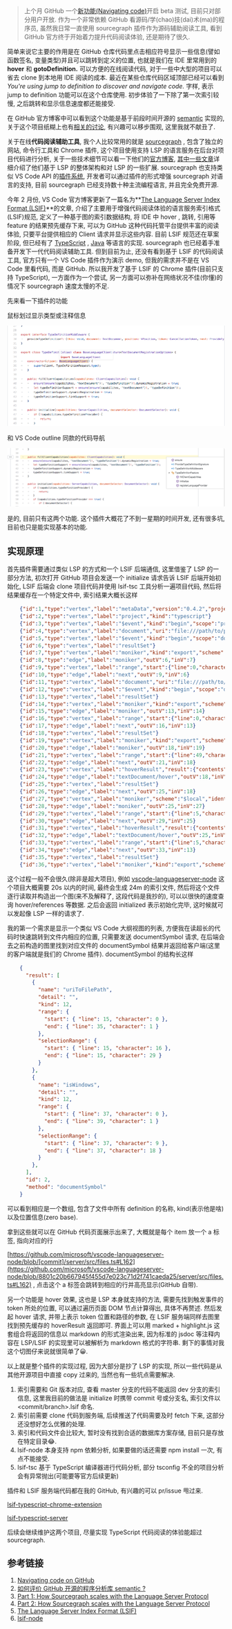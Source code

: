> 上个月 GitHub 一个[新功能(Navigating code)](https://help.github.com/en/articles/navigating-code-on-github)开启 beta 测试, 目前只对部分用户开放. 作为一个非常依赖 GitHub 看源码/学(chao)技(dai)术(ma)的程序员, 虽然我日常一直使用 sourcegraph 插件作为源码辅助阅读工具, 看到 GitHub 官方终于开始着力提升代码阅读体验, 还是期待了很久.

简单来说它主要的作用是在 GitHub 仓库代码里点击相应符号显示一些信息(譬如函数签名, 变量类型)并且可以跳转到定义的位置, 也就是我们在 IDE 里常用到的 **hover** 和 **gotoDefinition.** 可以方便的在线阅读代码, 对于一些中大型的项目可以省去 clone 到本地用 IDE 阅读的成本. 最近在某些仓库代码区域顶部已经可以看到 *You're using jump to definition to discover and navigate code.* 字样, 表示 jump to definition 功能可以在这个仓库使用. 初步体验了一下除了第一次索引较慢, 之后跳转和显示信息速度都还能接受.

[](https://www.notion.so/c24ce770be564371aac48e49731316b1#8139c3e82ad34c6881378a8de3e87249)

在 GitHub 官方博客中可以看到这个功能是基于前段时间开源的 [semantic](https://github.com/github/semantic) 实现的, 关于这个项目纸糊上也有[相关的讨论](https://www.zhihu.com/question/327367431), 有兴趣可以移步围观, 这里我就不献丑了.

关于在线**代码阅读辅助工具**, 我个人比较常用的就是 [sourcegraph](https://github.com/sourcegraph/sourcegraph) , 包含了独立的网站, 命令行工具和 Chrome 插件, 这个项目使用支持 LSP 的语言服务在后台对项目代码进行分析, 关于一些技术细节可以看一下他们的[官方博客](https://about.sourcegraph.com/blog), [其中一些文章](https://about.sourcegraph.com/blog/part-1-how-sourcegraph-scales-with-the-language-server-protocol)详细介绍了他们基于 LSP 的整体架构和对 LSP 的一些扩展.  sourcegraph 也支持类似 VS Code API 的[插件系统](https://sourcegraph.com/extensions), 开发者可以通过插件的形式增强 sourcegraph 对语言的支持, 目前 sourcegraph 已经支持数十种主流编程语言, 并且完全免费开源.

今年 2 月份, VS Code 官方博客更新了一篇名为**[The Language Server Index Format (LSIF)](https://code.visualstudio.com/blogs/2019/02/19/lsif)**的文章, 介绍了主要用于增强代码阅读体验的语言服务索引格式(LSIF)规范, 定义了一种基于图的索引数据结构, 将 IDE 中 hover , 跳转, 引用等 feature 的结果预先缓存下来, 可以为 GitHub 这种代码托管平台提供丰富的阅读体验, 只要平台提供相应的 Client 请求并显示这些内容. 目前 LSIF 规范还在草案阶段, 但已经有了 [TypeScript](https://github.com/microsoft/lsif-node) , [Java](https://github.com/microsoft/lsif-java) 等语言的实现. sourcegraph 也已经着手准备开发下一代代码阅读辅助工具. 但到目前为止, 还没有看到基于 LSIF 的代码阅读工具, 官方只有一个 VS Code 插件作为演示 demo, 但我的需求并不是在 VS Code 里看代码, 而是 GitHub. 所以我开发了基于 LSIF 的 Chrome 插件(目前只支持 TypeScript), 一方面作为一个尝试, 另一方面可以弥补在网络状况不佳(你懂)的情况下 sourcegraph 速度太慢的不足.

先来看一下插件的功能

鼠标划过显示类型或注释信息

![](https://raw.githubusercontent.com/Aaaaash/lsif-typescript-chrome-extension/master/snapshot/hover.png)

和 VS Code outline 同款的代码导航

![](https://raw.githubusercontent.com/Aaaaash/lsif-typescript-chrome-extension/master/snapshot/navigate.png)

是的, 目前只有这两个功能. 这个插件大概花了不到一星期的时间开发, 还有很多坑, 目前也只是能实现基本的功能.

## 实现原理

首先插件需要通过类似 LSP 的方式和一个 LSIF 后端通信, 这里借鉴了 LSP 的一部分方法, 初次打开 GitHub 项目会发送一个 initialize 请求告诉 LSIF 后端开始初始化, LSIF 后端会 clone 项目代码并使用 lsif-tsc 工具分析一遍项目代码, 然后将结果缓存在一个特定文件中, 索引结果大概长这样
```json
    {"id":1,"type":"vertex","label":"metaData","version":"0.4.2","projectRoot":"file:///path/to/project"}
    {"id":2,"type":"vertex","label":"project","kind":"typescript"}
    {"id":3,"type":"vertex","label":"$event","kind":"begin","scope":"project","data":2}
    {"id":4,"type":"vertex","label":"document","uri":"file:///path/to/project/file.ts","languageId":"typescript","contents":"xxxx"}
    {"id":5,"type":"vertex","label":"$event","kind":"begin","scope":"document","data":4}
    {"id":6,"type":"vertex","label":"resultSet"}
    {"id":7,"type":"vertex","label":"moniker","kind":"export","scheme":"tsc","identifier":"out/common/file:"}
    {"id":8,"type":"edge","label":"moniker","outV":6,"inV":7}
    {"id":9,"type":"vertex","label":"range","start":{"line":0,"character":0},"end":{"line":0,"character":0},"tag":{"type":"definition","text":"","kind":7,"fullRange":{"start":{"line":0,"character":0},"end":{"line":39,"character":1}}}}
    {"id":10,"type":"edge","label":"next","outV":9,"inV":6}
    {"id":11,"type":"vertex","label":"document","uri":"file:///path/to/project/file.ts","languageId":"typescript","contents":"yyyyy"}
    {"id":12,"type":"vertex","label":"$event","kind":"begin","scope":"document","data":11}
    {"id":13,"type":"vertex","label":"resultSet"}
    {"id":14,"type":"vertex","label":"moniker","kind":"export","scheme":"tsc","identifier":"out/common/diffHunk:"}
    {"id":15,"type":"edge","label":"moniker","outV":13,"inV":14}
    {"id":16,"type":"vertex","label":"range","start":{"line":0,"character":0},"end":{"line":0,"character":0},"tag":{"type":"definition","text":"","kind":7,"fullRange":{"start":{"line":0,"character":0},"end":{"line":291,"character":0}}}}
    {"id":17,"type":"edge","label":"next","outV":16,"inV":13}
    {"id":18,"type":"vertex","label":"resultSet"}
    {"id":19,"type":"vertex","label":"moniker","kind":"export","scheme":"tsc","identifier":"out/common/diffHunk:DiffHunk"}
    {"id":20,"type":"edge","label":"moniker","outV":18,"inV":19}
    {"id":21,"type":"vertex","label":"range","start":{"line":49,"character":13},"end":{"line":49,"character":21},"tag":{"type":"definition","text":"DiffHunk","kind":5,"fullRange":{"start":{"line":49,"character":0},"end":{"line":59,"character":1}}}}
    {"id":22,"type":"edge","label":"next","outV":21,"inV":18}
    {"id":23,"type":"vertex","label":"hoverResult","result":{"contents":[{"language":"typescript","value":"class DiffHunk"}]}}
    {"id":24,"type":"edge","label":"textDocument/hover","outV":18,"inV":23}
    {"id":25,"type":"vertex","label":"resultSet"}
    {"id":26,"type":"edge","label":"next","outV":25,"inV":18}
    {"id":27,"type":"vertex","label":"moniker","scheme":"$local","identifier":"vYHm3Ot2dv3ly39PHoEc0w=="}
    {"id":28,"type":"edge","label":"moniker","outV":25,"inV":27}
    {"id":29,"type":"vertex","label":"range","start":{"line":5,"character":9},"end":{"line":5,"character":17},"tag":{"type":"definition","text":"DiffHunk","kind":7,"fullRange":{"start":{"line":5,"character":9},"end":{"line":5,"character":17}}}}
    {"id":30,"type":"edge","label":"next","outV":29,"inV":25}
    {"id":31,"type":"vertex","label":"hoverResult","result":{"contents":[{"language":"typescript","value":"(alias) class DiffHunk\nimport DiffHunk"}]}}
    {"id":32,"type":"edge","label":"textDocument/hover","outV":25,"inV":31}
    {"id":33,"type":"vertex","label":"range","start":{"line":5,"character":25},"end":{"line":5,"character":37},"tag":{"type":"reference","text":"'./diffHunk'"}}
    {"id":34,"type":"edge","label":"next","outV":33,"inV":13}
    {"id":35,"type":"vertex","label":"resultSet"}
    {"id":36,"type":"vertex","label":"moniker","kind":"export","scheme":"tsc","identifier":"out/common/file:GitChangeType"}
```

这个过程一般不会很久(除非是超大项目), 例如 [vscode-languageserver-node](https://github.com/microsoft/vscode-languageserver-node) 这个项目大概需要 20s 以内的时间, 最终会生成 24m 的索引文件, 然后将这个文件逐行读取并构造出一个图(来不及解释了, 这段代码是我抄的), 可以以很快的速度查询 hover/references 等数据. 之后会返回 initialized 表示初始化完毕, 这时候就可以发起像 LSP 一样的请求了.

我的第一个需求是显示一个类似 VS Code 大纲视图的列表, 方便我在读超长的代码时快速跳转到文件内相应的位置, 只需要发送 documentSymbol 请求, 在后端会去之前构造的图里找到对应文件的 documentSymbol 结果并返回给客户端(这里的客户端就是我们的 Chrome 插件). documentSymbol 的结构长这样
```json
    {
      "result": [
        {
          "name": "uriToFilePath",
          "detail": "",
          "kind": 12,
          "range": {
            "start": { "line": 15, "character": 0 },
            "end": { "line": 35, "character": 1 }
          },
          "selectionRange": {
            "start": { "line": 15, "character": 16 },
            "end": { "line": 15, "character": 29 }
          }
        },
        {
          "name": "isWindows",
          "detail": "",
          "kind": 12,
          "range": {
            "start": { "line": 37, "character": 0 },
            "end": { "line": 39, "character": 1 }
          },
          "selectionRange": {
            "start": { "line": 37, "character": 9 },
            "end": { "line": 37, "character": 18 }
          }
        },
      ],
      "id": 2,
      "method": "documentSymbol"
    }
```
可以看到相应是一个数组, 包含了文件中所有 definition 的名称, kind(表示他是啥)以及位置信息(zero base).

拿到这些就可以在 GitHub 代码页面展示出来了, 大概就是每个 item 放一个 a 标签, 指向对应的行

[https://github.com/microsoft/vscode-languageserver-node/blob/[commit]/server/src/files.ts#L162](https://github.com/microsoft/vscode-languageserver-node/blob/8801c20b667945f455d7e023c71d2f741caeda25/server/src/files.ts#L162) , 点击这个 a 标签会跳转到相应的行并高亮显示(GitHub 自带). 

[](https://www.notion.so/c24ce770be564371aac48e49731316b1#f0035bd23d1d467bb3f74d4723435223)

另一个功能是 hover 效果, 这也是 LSP 本身就支持的方法, 需要先找到触发事件的 token 所处的位置, 可以通过遍历页面 DOM 节点计算得出, 具体不再赘述. 然后发起 hover 请求, 并带上表示 token 位置和路径的参数, 在 LSIF 服务端同样去图里找到预先缓存的 hoverResult 返回即可. 界面上可以用 marked + highlight.js 这套组合将返回的信息以 markdown 的形式渲染出来, 因为标准的 jsdoc 等注释内容在 LSP/LSIF 的实现里可以被解析为 markdown 格式的字符串. 剩下的事情对我这个切图仔来说就很简单了😀.

以上就是整个插件的实现过程, 因为大部分是抄了 LSP 的实现, 所以一些代码是从其他开源项目中直接 copy 过来的, 当然也有一些坑点需要解决.

1. 索引需要和 Git 版本对应, 查看 master 分支的代码不能返回 dev 分支的索引信息, 这里我目前的做法是 initialize 时携带 commit 号或分支名, 索引文件以 <commit/branch>.lsif 命名.
2. 索引前需要 clone 代码到服务端, 后续推送了代码需要及时 fetch 下来, 这部分还没想好怎么优雅的处理.
3. 索引和代码文件会比较大, 暂时没有找到合适的数据库方案存储, 目前只是存放在特定目录😂.
4. lsif-node 本身支持 npm 依赖分析, 如果要做的话还需要 npm install 一次, 有点不能接受.
5. lsif-tsc 基于 TypeScript 编译器进行代码分析, 部分 tsconfig 不全的项目分析会有异常抛出(可能要等官方后续更新)

插件和 LSIF 服务端代码都在我的 GitHub, 有兴趣的可以 pr/issue 甩过来.

[lsif-typescript-chrome-extension](https://github.com/Aaaaash/lsif-typescript-chrome-extension)

[lsif-typescript-server](https://github.com/Aaaaash/lsif-typescript-server)

后续会继续维护这两个项目, 尽量实现 TypeScript 代码阅读的体验能超过 sourcegraph.

## 参考链接

1. [Navigating code on GitHub](https://help.github.com/en/articles/navigating-code-on-github)
2. [如何评价 GitHub 开源的程序分析库 semantic ?](https://www.zhihu.com/question/327367431)
3. [Part 1: How Sourcegraph scales with the Language Server Protocol](https://about.sourcegraph.com/blog/part-1-how-sourcegraph-scales-with-the-language-server-protocol)
4. [Part 2: How Sourcegraph scales with the Language Server Protocol](https://about.sourcegraph.com/blog/part-2-how-sourcegraph-scales-with-the-language-server-protocol)
5. [The Language Server Index Format (LSIF)](https://code.visualstudio.com/blogs/2019/02/19/lsif)
6. [lsif-node](https://github.com/microsoft/lsif-node)